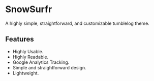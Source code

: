 SnowSurfr
=========

A highly simple, straightforward, and customizable tumblelog theme. 

## Features

* Highly Usable.
* Highly Readable.
* Google Analytics Tracking.
* Simple and straightforward design.
* Lightweight.
